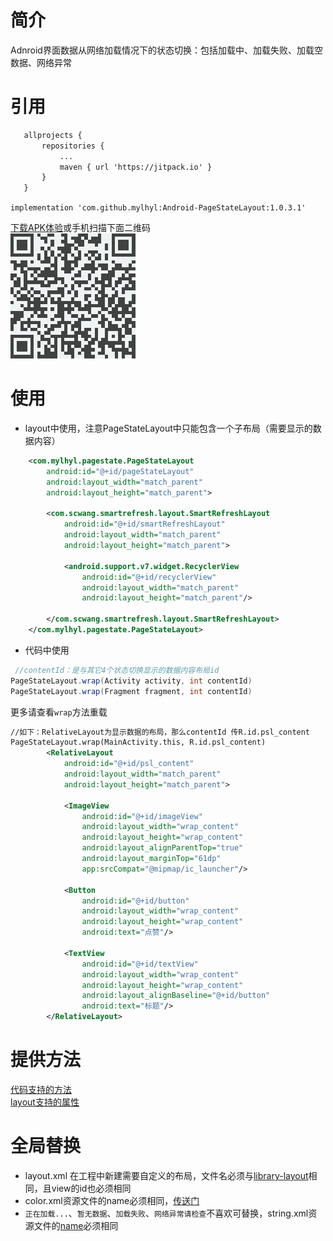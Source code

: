 # 简介
Adnroid界面数据从网络加载情况下的状态切换：包括加载中、加载失败、加载空数据、网络异常

# 引用
 ```xml
	allprojects {
		repositories {
			...
			maven { url 'https://jitpack.io' }
		}
	}
```

 `implementation 'com.github.mylhyl:Android-PageStateLayout:1.0.3.1'`

 [下载APK体验](https://fir.im/vnqd)或手机扫描下面二维码  
 <img src="preview/qrdown.png"/>

# 使用
* layout中使用，注意PageStateLayout中只能包含一个子布局（需要显示的数据内容）
```xml
    <com.mylhyl.pagestate.PageStateLayout
        android:id="@+id/pageStateLayout"
        android:layout_width="match_parent"
        android:layout_height="match_parent">

        <com.scwang.smartrefresh.layout.SmartRefreshLayout
            android:id="@+id/smartRefreshLayout"
            android:layout_width="match_parent"
            android:layout_height="match_parent">

            <android.support.v7.widget.RecyclerView
                android:id="@+id/recyclerView"
                android:layout_width="match_parent"
                android:layout_height="match_parent"/>

        </com.scwang.smartrefresh.layout.SmartRefreshLayout>
    </com.mylhyl.pagestate.PageStateLayout>
```
* 代码中使用
```java
 //contentId：是与其它4个状态切换显示的数据内容布局id
PageStateLayout.wrap(Activity activity, int contentId)
PageStateLayout.wrap(Fragment fragment, int contentId)
```
更多请查看`wrap`方法重载

```xml
//如下：RelativeLayout为显示数据的布局，那么contentId 传R.id.psl_content
PageStateLayout.wrap(MainActivity.this, R.id.psl_content)
        <RelativeLayout
            android:id="@+id/psl_content"
            android:layout_width="match_parent"
            android:layout_height="match_parent">

            <ImageView
                android:id="@+id/imageView"
                android:layout_width="wrap_content"
                android:layout_height="wrap_content"
                android:layout_alignParentTop="true"
                android:layout_marginTop="61dp"
                app:srcCompat="@mipmap/ic_launcher"/>

            <Button
                android:id="@+id/button"
                android:layout_width="wrap_content"
                android:layout_height="wrap_content"
                android:text="点赞"/>

            <TextView
                android:id="@+id/textView"
                android:layout_width="wrap_content"
                android:layout_height="wrap_content"
                android:layout_alignBaseline="@+id/button"
                android:text="标题"/>
        </RelativeLayout>
```

# 提供方法
[代码支持的方法](https://github.com/mylhyl/Android-PageStateLayout/blob/master/library/src/main/java/com/mylhyl/pagestate/PageState.java)  
[layout支持的属性](https://github.com/mylhyl/Android-PageStateLayout/blob/master/library/src/main/res/values/library_psl_attrs.xml)

# 全局替换
* layout.xml 在工程中新建需要自定义的布局，文件名必须与[library-layout](https://github.com/mylhyl/Android-PageStateLayout/tree/master/library/src/main/res/layout)相同，且view的id也必须相同  
* color.xml资源文件的name必须相同，[传送门](https://github.com/mylhyl/Android-PageStateLayout/blob/master/library/src/main/res/values/library_psl_colors.xml)  
* `正在加载...`、`暂无数据`、`加载失败`、`网络异常请检查`不喜欢可替换，string.xml资源文件的[name](https://github.com/mylhyl/Android-PageStateLayout/blob/master/library/src/main/res/values/library_psl_strings.xml)必须相同

